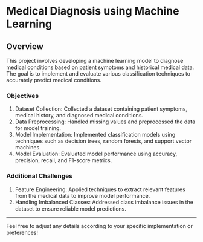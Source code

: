 # Medical Diagnosis using Machine Learning

## Overview

This project involves developing a machine learning model to diagnose medical conditions based on patient symptoms and historical medical data. The goal is to implement and evaluate various classification techniques to accurately predict medical conditions.

### Objectives

1. Dataset Collection: Collected a dataset containing patient symptoms, medical history, and diagnosed medical conditions.
2. Data Preprocessing: Handled missing values and preprocessed the data for model training.
3. Model Implementation: Implemented classification models using techniques such as decision trees, random forests, and support vector machines.
4. Model Evaluation: Evaluated model performance using accuracy, precision, recall, and F1-score metrics.

### Additional Challenges

1. Feature Engineering: Applied techniques to extract relevant features from the medical data to improve model performance.
2. Handling Imbalanced Classes: Addressed class imbalance issues in the dataset to ensure reliable model predictions.


---

Feel free to adjust any details according to your specific implementation or preferences!
